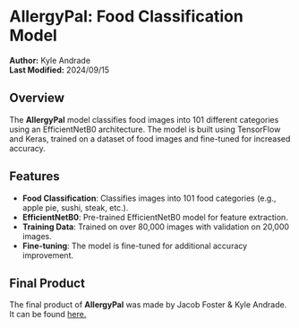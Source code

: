 # AllergyPal: Food Classification Model

**Author:** Kyle Andrade  
**Last Modified:** 2024/09/15

## Overview
The **AllergyPal** model classifies food images into 101 different categories using an EfficientNetB0 architecture. The model is built using TensorFlow and Keras, trained on a dataset of food images and fine-tuned for increased accuracy.

## Features
- **Food Classification**: Classifies images into 101 food categories (e.g., apple pie, sushi, steak, etc.).
- **EfficientNetB0**: Pre-trained EfficientNetB0 model for feature extraction.
- **Training Data**: Trained on over 80,000 images with validation on 20,000 images.
- **Fine-tuning**: The model is fine-tuned for additional accuracy improvement.

## Final Product
The final product of **AllergyPal** was made by Jacob Foster & Kyle Andrade. It can be found [here.](https://github.com/fostej26/AllergyPal)
